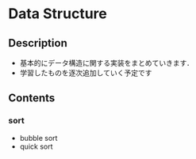 # Data Structure

## Description

- 基本的にデータ構造に関する実装をまとめていきます．
- 学習したものを逐次追加していく予定です

## Contents

### sort

- bubble sort
- quick sort
